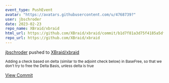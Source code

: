 ```yaml
---
event_type: PushEvent
avatar: "https://avatars.githubusercontent.com/u/4768739?"
user: jbschroder
date: 2023-02-23
repo_name: XBraid/xbraid
html_url: https://github.com/XBraid/xbraid/commit/b1d7f81a3d75f4185a5dfc65e70045f87b5737bc
repo_url: https://github.com/XBraid/xbraid
---
```


<a href='https://github.com/jbschroder' target='_blank'>jbschroder</a> pushed to <a href='https://github.com/XBraid/xbraid' target='_blank'>XBraid/xbraid</a>

<small>Adding a check based on delta (similar to the adjoint check below) in BaseFree, so that we don't try to free the Delta Basis, unless delta is true</small>

<a href='https://github.com/XBraid/xbraid/commit/b1d7f81a3d75f4185a5dfc65e70045f87b5737bc' target='_blank'>View Commit</a>